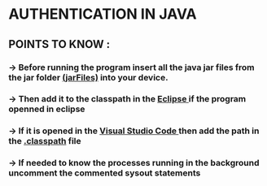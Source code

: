 # AUTHENTICATION IN JAVA

## POINTS TO KNOW :
### -> Before running the program insert all the java jar files from the jar folder <a target="_blank" href="https://github.com/MettaSurendhar/authentication-java/tree/d829d54b126d1ef0be901f3096678f9f7cfdc078/jarFiles">(jarFiles)</a> into your device.
### -> Then add it to the classpath in the <a target="_blank" href="https://www.eclipse.org/"> Eclipse </a> if the program openned in eclipse
### -> If it is opened in the <a target="_blank" href="https://code.visualstudio.com/"> Visual Studio Code </a> then add the path in the <a target="_blank" href="https://github.com/MettaSurendhar/authentication-java/blob/d829d54b126d1ef0be901f3096678f9f7cfdc078/.classpath">.classpath</a> file 
### -> If needed to know the processes running in the background <strong>uncomment<strong> the commented sysout statements 

